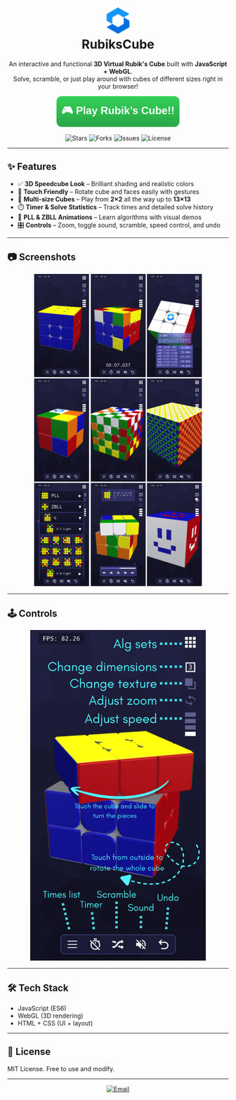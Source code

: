 <h1 align="center">
	<img src="/logo.svg" alt="Rubik's Cube Logo" width="60"><br>
	RubiksCube
</h1>

<p align="center">
	An interactive and functional <b>3D Virtual Rubik's Cube</b> built with <b>JavaScript + WebGL</b>.<br>
	Solve, scramble, or just play around with cubes of different sizes right in your browser!
</p>

<p align="center">
	<a href="https://matthew13483.github.io/RubiksCube/" target="_blank">
		<svg xmlns="http://www.w3.org/2000/svg" width="280" height="70" viewBox="0 0 280 70">
			<rect width="280" height="70" rx="12" fill="url(#button-gradient)"/>
			<text x="50%" y="50%" dominant-baseline="middle" text-anchor="middle" font-family="sans-serif" font-size="24" font-weight="bold" fill="white">
				🎮 Play Rubik’s Cube!!
			</text>
			<defs>
				<linearGradient id="button-gradient" x1="0" y1="0" x2="0" y2="1">
					<stop offset="0" stop-color="#34d058"/>
					<stop offset="1" stop-color="#28a745"/>
				</linearGradient>
			</defs>
		</svg>
	</a>
</p>

<p align="center">
	<img src="https://img.shields.io/github/stars/matthew13483/RubiksCube?style=flat-square" alt="Stars">
	<img src="https://img.shields.io/github/forks/matthew13483/RubiksCube?style=flat-square" alt="Forks">
	<img src="https://img.shields.io/github/issues/matthew13483/RubiksCube?style=flat-square" alt="Issues">
	<img src="https://img.shields.io/github/license/matthew13483/RubiksCube?style=flat-square" alt="License">
</p>

---

## ✨ Features

- ✅ **3D Speedcube Look** – Brilliant shading and realistic colors
- 📱 **Touch Friendly** – Rotate cube and faces easily with gestures
- 🔢 **Multi-size Cubes** – Play from **2×2** all the way up to **13×13**
- ⏱️ **Timer & Solve Statistics** – Track times and detailed solve history
- 🎥 **PLL & ZBLL Animations** – Learn algorithms with visual demos
- 🎛 **Controls** – Zoom, toggle sound, scramble, speed control, and undo

---

## 📷 Screenshots

<div align="center">
	<img src="/screenshots/img1.png" width="125">
	<img src="/screenshots/img2.png" width="125">
	<img src="/screenshots/img3.png" width="125">
	<img src="/screenshots/img4.png" width="125">
	<img src="/screenshots/img5.png" width="125">
	<img src="/screenshots/img6.png" width="125">
	<img src="/screenshots/img7.png" width="125">
	<img src="/screenshots/img8.png" width="125">
	<img src="/screenshots/img9.png" width="125">
</div>

---

## 🕹 Controls

<p align="center">
	<img src="/screenshots/img0.png" width="400">
</p>

---

## 🛠 Tech Stack
- JavaScript (ES6)
- WebGL (3D rendering)
- HTML + CSS (UI + layout)

---

## 📜 License
MIT License. Free to use and modify.

---

<p align="center">
	<a href="mailto:manzanaresmatthew0@gmail.com">
		<img src="https://img.shields.io/badge/Email-Contact%20Me-blue?style=flat-square&logo=gmail" alt="Email">
	</a>
</p>